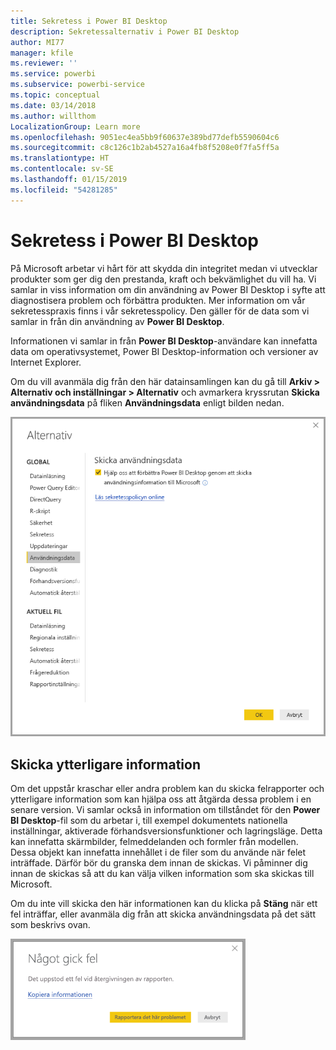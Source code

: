 ```yaml
---
title: Sekretess i Power BI Desktop
description: Sekretessalternativ i Power BI Desktop
author: MI77
manager: kfile
ms.reviewer: ''
ms.service: powerbi
ms.subservice: powerbi-service
ms.topic: conceptual
ms.date: 03/14/2018
ms.author: willthom
LocalizationGroup: Learn more
ms.openlocfilehash: 9051ec4ea5bb9f60637e389bd77defb5590604c6
ms.sourcegitcommit: c8c126c1b2ab4527a16a4fb8f5208e0f7fa5ff5a
ms.translationtype: HT
ms.contentlocale: sv-SE
ms.lasthandoff: 01/15/2019
ms.locfileid: "54281285"
---
```

# <a name="power-bi-desktop-privacy"></a>Sekretess i Power BI Desktop

På Microsoft arbetar vi hårt för att skydda din integritet medan vi utvecklar produkter som ger dig den prestanda, kraft och bekvämlighet du vill ha. Vi samlar in viss information om din användning av Power BI Desktop i syfte att diagnostisera problem och förbättra produkten. Mer information om vår sekretesspraxis finns i vår sekretesspolicy. Den gäller för de data som vi samlar in från din användning av **Power BI Desktop**.
 
Informationen vi samlar in från **Power BI Desktop**-användare kan innefatta data om operativsystemet, Power BI Desktop-information och versioner av Internet Explorer. 
 
Om du vill avanmäla dig från den här datainsamlingen kan du gå till **Arkiv > Alternativ och inställningar > Alternativ** och avmarkera kryssrutan **Skicka användningsdata** på fliken **Användningsdata** enligt bilden nedan.

![Inställningar för att skicka användningsdata](media/desktop-privacy/privacy_01.png)

## <a name="sending-additional-information"></a>Skicka ytterligare information

Om det uppstår kraschar eller andra problem kan du skicka felrapporter och ytterligare information som kan hjälpa oss att åtgärda dessa problem i en senare version. Vi samlar också in information om tillståndet för den **Power BI Desktop**-fil som du arbetar i, till exempel dokumentets nationella inställningar, aktiverade förhandsversionsfunktioner och lagringsläge. Detta kan innefatta skärmbilder, felmeddelanden och formler från modellen. Dessa objekt kan innefatta innehållet i de filer som du använde när felet inträffade. Därför bör du granska dem innan de skickas. Vi påminner dig innan de skickas så att du kan välja vilken information som ska skickas till Microsoft.  
 
Om du inte vill skicka den här informationen kan du klicka på **Stäng** när ett fel inträffar, eller avanmäla dig från att skicka användningsdata på det sätt som beskrivs ovan. 

![Kraschdialogruta](media/desktop-privacy/privacy_02.png)
